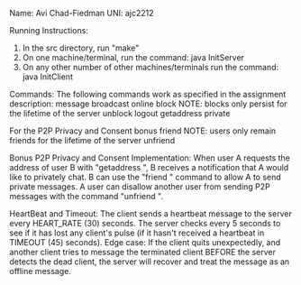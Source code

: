 Name: Avi Chad-Fiedman
UNI: ajc2212

Running Instructions:
1) In the src directory, run "make"
2) On one machine/terminal, run the command: java InitServer <port number>
3) On any other number of other machines/terminals run the command: java InitClient <IP> <port number>

Commands:
The following commands work as specified in the assignment description:
message <user> <message>
broadcast <message>
online
block <user>
    NOTE: blocks only persist for the lifetime of the server
unblock <user>
logout
getaddress <user>
private <user> <message>

For the P2P Privacy and Consent bonus
friend <user>
    NOTE: users only remain friends for the lifetime of the server
unfriend <user>

Bonus P2P Privacy and Consent Implementation:
When user A requests the address of user B with "getaddress <user>", B receives a notification
that A would like to privately chat.  B can use the "friend <user>" command to allow A to send
private messages.
A user can disallow another user from sending P2P messages with the command "unfriend <user>".

HeartBeat and Timeout:
The client sends a heartbeat message to the server every HEART_RATE (30) seconds.  The server checks
every 5 seconds to see if it has lost any client's pulse (if it hasn't received a heartbeat in
TIMEOUT (45) seconds).
Edge case:
If the client quits unexpectedly, and another client tries to message the terminated client BEFORE the
server detects the dead client, the server will recover and treat the message as an offline message.




